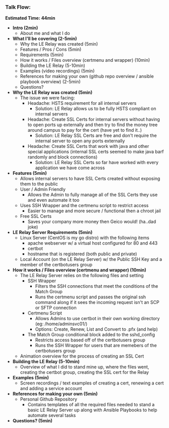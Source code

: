 ### Talk Flow:
**Estimated Time: 44min**

- **Intro (2min)**
    - About me and what I do
- **What I'll be covering (2-5min)**
    - Why the LE Relay was created (5min)
    - Features / Pros / Cons (5min)
    - Requirements (5min)
    - How it works / Files overview (certmenu and wrapper) (10min)
    - Building the LE Relay (5-10min)
    - Examples (video recordings) (5min)
    - References for making your own (github repo overview / ansible playbook overview) (2-5min)
    - Questions?
- **Why the LE Relay was created (5min)**
    - The issue we were facing:
        - Headache: HSTS requirement for all internal servers 
            - Solution: LE Relay allows us to be fully HSTS compliant on internal servers
        - Headache: Create SSL Certs for internal servers without having to open ports up externally and then try to find the money tree around campus to pay for the cert (have yet to find it..)
            - Solution: LE Relay SSL Certs are free and don't require the internal server to open any ports externally
        - Headache: Create SSL Certs that work with java and other special applications (internal SSL certs seemed to make java barf randomly and block connections)
            - Solution: LE Relay SSL Certs so far have worked with every application we have come across 
- **Features (5min)**
    - Allows internal servers to have SSL Certs created without exposing them to the public
    - User / Admin Friendly
        - Allows the Admin to fully manage all of the SSL Certs they use and even automate it too
    - Uses SSH Wrapper and the certmenu script to restrict access
        - Easier to manage and more secure / functional then a chroot jail
    - Free SSL Certs 
        - Saves your company more money then Geico would! (ha..dad joke)
- **LE Relay Server Requirements (5min)**
    - Linux Server (CentOS is my go distro) with the following items
        - apache webserver w/ a virtual host configured for 80 and 443
        - certbot
        - hostname that is registered (both public and private)
    - Local Account (on the LE Relay Server) w/ the Public SSH Key and a member of the certbotusers group
- **How it works / Files overview (certmenu and wrapper) (10min)**
    - The LE Relay Server relies on the following files and setting
        - SSH Wrapper
            - Filters the SSH connections that meet the conditions of the Match Group
            - Runs the certmenu script and passes the original ssh command along if it sees the incoming request isn't an SCP or SFTP connection
        - Certmenu Script
            - Allows Admins to use certbot in their own working directory (eg: /home/adminsvc01/)
            - Options: Create, Renew, List and Convert to .pfx (and help)
        - The Match Group conditional block added to the sshd_config
            - Restricts access based off of the certbotusers group
            - Runs the SSH Wrapper for users that are memebers of the certbotusers group 
    - Animation overview for the process of creating an SSL Cert
- **Building the LE Relay (5-10min)**
    - Overview of what I did to stand mine up, where the files went, creating the certbot group, creating the SSL cert for the Relay
- **Examples (5min)**
    - Screen recordings / text examples of creating a cert, renewing a cert and adding a service account
- **References for making your own (5min)**
    - Personal Github Repository
        - Contains templates of all the required files needed to stand a basic LE Relay Server up along with Ansible Playbooks to help automate several tasks
- **Questions? (5min)**

